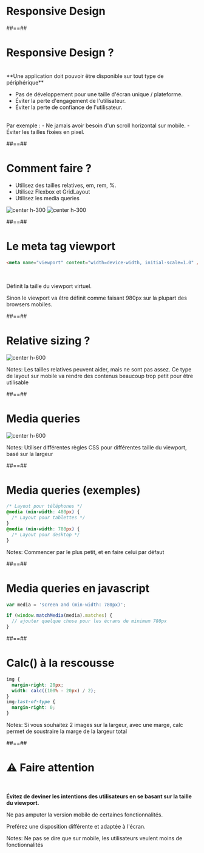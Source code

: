 <!-- .slide: class="transition bg-pink" -->

# Responsive Design

##==##

<!-- .slide: class="" -->

# Responsive Design ?

<br />
**Une application doit pouvoir être disponible sur tout type de périphérique**

- Pas de développement pour une taille d'écran unique / plateforme.
- Éviter la perte d'engagement de l'utilisateur.
- Éviter la perte de confiance de l'utilisateur.

<br />
Par exemple :
- Ne jamais avoir besoin d'un scroll horizontal sur mobile.
- Éviter les tailles fixées en pixel.

##==##

# Comment faire ?

- Utilisez des tailles relatives, em, rem, %.
- Utilisez Flexbox et GridLayout
- Utilisez les media queries

![center h-300](./assets/images/caniuse_flexbox.png)
![center h-300](./assets/images/caniuse_gridlayout.png)

##==##

<!-- .slide: class="with-code" -->

# Le meta tag viewport

```html
<meta name="viewport" content="width=device-width, initial-scale=1.0" />
```

<!-- .element: class="big-code" -->

<br />

Définit la taille du viewport virtuel.

Sinon le viewport va être définit comme faisant 980px sur la plupart des browsers mobiles.

##==##

# Relative sizing ?

![center h-600](./assets/images/relative-sizing.png)

Notes: Les tailles relatives peuvent aider, mais ne sont pas assez.
Ce type de layout sur mobile va rendre des contenus beaucoup trop petit pour être utilisable

##==##

# Media queries

![center h-600](./assets/images/media-queries.png)

Notes: Utiliser différentes règles CSS pour différentes taille du viewport, basé sur la largeur

##==##

<!-- .slide: class="with-code" -->

# Media queries (exemples)

```css
/* Layout pour téléphones */
@media (min-width: 480px) {
  /* Layout pour tablettes */
}
@media (min-width: 780px) {
  /* Layout pour desktop */
}
```

<!-- .element: class="big-code" -->

Notes: Commencer par le plus petit, et en faire celui par défaut

##==##

<!-- .slide: class="with-code" -->

# Media queries en javascript

```javascript
var media = 'screen and (min-width: 780px)';

if (window.matchMedia(media).matches) {
  // ajouter quelque chose pour les écrans de minimum 780px
}
```

<!-- .element: class="big-code" -->

##==##

<!-- .slide: class="with-code" -->

# Calc() à la rescousse

```css
img {
  margin-right: 20px;
  width: calc((100% - 20px) / 2);
}
img:last-of-type {
  margin-right: 0;
}
```

<!-- .element: class="big-code" -->

Notes: Si vous souhaitez 2 images sur la largeur, avec une marge, calc permet de soustraire la marge de la largeur total

##==##

# ⚠️ Faire attention

<br />

**Évitez de deviner les intentions des utilisateurs en se basant sur la taille du viewport.**

Ne pas amputer la version mobile de certaines fonctionnalités.

Preférez une disposition différente et adaptée à l'écran.

Notes: Ne pas se dire que sur mobile, les utilisateurs veulent moins de fonctionnalités

